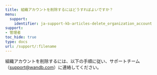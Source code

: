 ```yaml
---
title: 組織アカウントを削除するにはどうすればよいですか？
menu:
  support:
    identifier: ja-support-kb-articles-delete_organization_account
support:
- 管理者
toc_hide: true
type: docs
url: /support/:filename
---
```


組織アカウントを削除するには、以下の手順に従い、サポートチーム（support@wandb.com）に連絡してください。